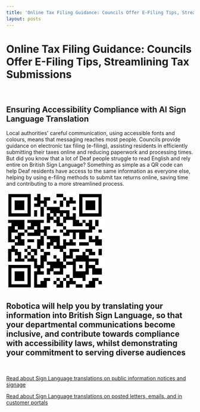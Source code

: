 ```yaml
---
title: 'Online Tax Filing Guidance: Councils Offer E-Filing Tips, Streamlining Tax Submissions'
layout: posts
---
```


# Online Tax Filing Guidance: Councils Offer E-Filing Tips, Streamlining Tax Submissions

![]()

## Ensuring Accessibility Compliance with AI Sign Language Translation

Local authorities' careful communication, using accessible fonts and colours, means that messaging reaches most people.  Councils provide guidance on electronic tax filing (e-filing), assisting residents in efficiently submitting their taxes online and reducing paperwork and processing times.  
But did you know that a lot of Deaf people struggle to read English and rely entire on British Sign Language?
Something as simple as a QR code can help Deaf residents have access to the same information as everyone else, helping by using e-filing methods to submit tax returns online, saving time and contributing to a more streamlined process.

![QR Code](/posts/images/qr-contact.png)

## Robotica will help you by translating your information into British Sign Language, so that your departmental communications become inclusive, and contribute towards compliance with accessibility laws, whilst demonstrating your commitment to serving diverse audiences

<br/>

[Read about Sign Language translations on public information notices and signage](/solutions/gazette)

[Read about Sign Language translations on posted letters, emails, and in customer portals](/solutions/correspondent)

